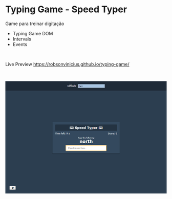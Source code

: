 ﻿# Typing Game - Speed Typer
 
  
 Game para treinar digitação
  
 + Typing Game DOM
 + Intervals
 + Events

<br>

Live Preview
https://robsonvinicius.github.io/typing-game/

<br>
 
 
![Preview Project](preview.png)


